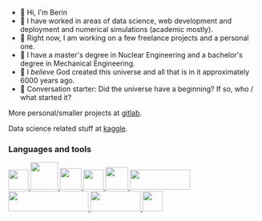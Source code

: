 - 👋 Hi, I'm Berin
- 🌱 I have worked in areas of data science, web development and deployment and numerical simulations (academic mostly). 
- 🌲 Right now, I am working on a few freelance projects and a personal one.
- 📖 I have a master's degree in Nuclear Engineering and a bachelor's degree in Mechanical Engineering.
- 🔭 I *believe* God created this universe and all that is in it approximately 6000 years ago.
- 🤔 Conversation starter: Did the universe have a beginning? If so, who / what started it?

More personal/smaller projects at [gitlab](https://gitlab.com/berinaniesh).

Data science related stuff at [kaggle](https://kaggle.com/berinaniesh).

### Languages and tools

<p align='left'>
<a href="https://python.org" target='_blank'><img src="https://s3.dualstack.us-east-2.amazonaws.com/pythondotorg-assets/media/files/python-logo-only.svg" width="40" height="40"/>
<a href="https://rust-lang.org/" target="_blank"><img src="https://www.rust-lang.org/logos/rust-logo-blk.svg" width=55 height=55>
<a href="https://en.wikipedia.org/wiki/C%2B%2B" target="_blank"><img src="https://upload.wikimedia.org/wikipedia/commons/1/18/ISO_C%2B%2B_Logo.svg" width=43 height=43>
<a href="https://tensorflow.org" target="_blank"><img src="https://upload.wikimedia.org/wikipedia/commons/2/2d/Tensorflow_logo.svg" width=40 height=40/>
<a href="https://actix.rs/" target="_blank"><img src="https://actix.rs/img/logo.png" width=45 height=45/>
<a href="https://docker.com" target="_blank"><img src="https://www.docker.com/wp-content/uploads/2022/03/horizontal-logo-monochromatic-white.png" width=120 height=40/>
<a href="https://openmc.org/" target="_blank"><img src="https://docs.openmc.org/en/stable/_static/openmc_logo.png" width=160 height=40>
<a href="https://latex-project.org/" target="_blank"><img src="https://upload.wikimedia.org/wikipedia/commons/9/92/LaTeX_logo.svg" width=100 height=40> 
<a href="https://neovim.io" target="_blank"><img src="https://upload.wikimedia.org/wikipedia/commons/3/3a/Neovim-mark.svg" width=40 height=40> </p>

